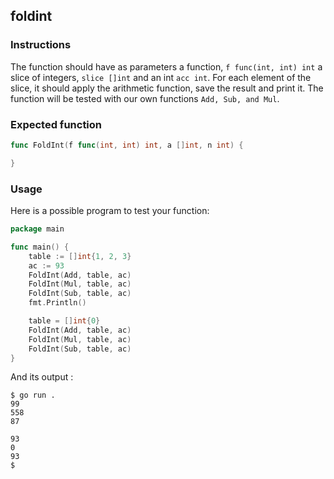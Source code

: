 ## foldint

### Instructions

The function should have as parameters a function, `f func(int, int) int` a slice of integers, `slice []int` and an int `acc int`. For each element of the slice, it should apply the arithmetic function, save the result and print it. The function will be tested with our own functions `Add, Sub, and Mul`.

### Expected function

```go
func FoldInt(f func(int, int) int, a []int, n int) {

}
```

### Usage

Here is a possible program to test your function:

```go
package main

func main() {
	table := []int{1, 2, 3}
	ac := 93
	FoldInt(Add, table, ac)
	FoldInt(Mul, table, ac)
	FoldInt(Sub, table, ac)
	fmt.Println()

	table = []int{0}
	FoldInt(Add, table, ac)
	FoldInt(Mul, table, ac)
	FoldInt(Sub, table, ac)
}

```

And its output :

```console
$ go run .
99
558
87

93
0
93
$
```